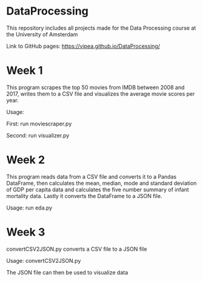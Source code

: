 # DataProcessing
This repository includes all projects made for the Data Processing course at the University of Amsterdam

Link to GitHub pages: https://vipea.github.io/DataProcessing/

# Week 1
This program scrapes the top 50 movies from IMDB between 2008 and 2017, writes
them to a CSV file and visualizes the average movie scores per year.

Usage:

  First: run moviescraper.py

  Second: run visualizer.py


# Week 2
This program reads data from a CSV file and converts it to a Pandas DataFrame,
then calculates the mean, median, mode and standard deviation of GDP per capita
data and calculates the five number summary of infant mortality data. Lastly it
converts the DataFrame to a JSON file.

Usage: run eda.py

# Week 3
convertCSV2JSON.py converts a CSV file to a JSON file

Usage: convertCSV2JSON.py

The JSON file can then be used to visualize data

